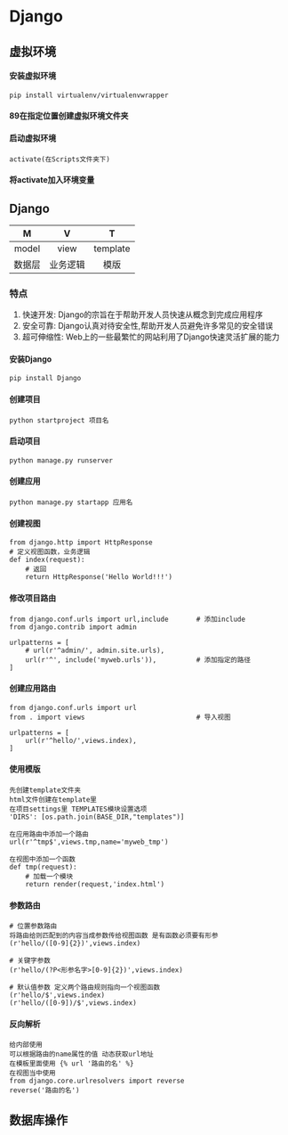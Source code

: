 # Django

## 虚拟环境

#### 安装虚拟环境

```
pip install virtualenv/virtualenvwrapper
```

#### 89在指定位置创建虚拟环境文件夹

#### 启动虚拟环境

```
activate(在Scripts文件夹下)
```

#### 将activate加入环境变量



## Django

|   M    |    V     |    T     |
| :----: | :------: | :------: |
| model  |   view   | template |
| 数据层 | 业务逻辑 |   模版   |

### 特点

1. 快速开发: Django的宗旨在于帮助开发人员快速从概念到完成应用程序
2. 安全可靠: Django认真对待安全性,帮助开发人员避免许多常见的安全错误
3. 超可伸缩性: Web上的一些最繁忙的网站利用了Django快速灵活扩展的能力

#### 安装Django

```
pip install Django
```

#### 创建项目

```
python startproject 项目名
```

#### 启动项目

```
python manage.py runserver
```

#### 创建应用

```
python manage.py startapp 应用名
```

#### 创建视图

```
from django.http import HttpResponse
# 定义视图函数，业务逻辑
def index(request):
    # 返回
    return HttpResponse('Hello World!!!')
```

#### 修改项目路由

```
from django.conf.urls import url,include       # 添加include
from django.contrib import admin

urlpatterns = [
    # url(r'^admin/', admin.site.urls),
    url(r'^', include('myweb.urls')),          # 添加指定的路径
]
```

#### 创建应用路由

```
from django.conf.urls import url
from . import views                            # 导入视图

urlpatterns = [
    url(r'^hello/',views.index),
]
```

#### 使用模版

```
先创建template文件夹
html文件创建在template里
在项目settings里 TEMPLATES模块设置选项
'DIRS': [os.path.join(BASE_DIR,"templates")]

在应用路由中添加一个路由
url(r'^tmp$',views.tmp,name='myweb_tmp')

在视图中添加一个函数
def tmp(request):
    # 加载一个模块
    return render(request,'index.html')
```

####  参数路由

```
# 位置参数路由
将路由给则匹配到的内容当成参数传给视图函数 是有函数必须要有形参
(r'hello/([0-9]{2})',views.index)

# 关键字参数
(r'hello/(?P<形参名字>[0-9]{2})',views.index)

# 默认值参数 定义两个路由规则指向一个视图函数
(r'hello/$',views.index)
(r'hello/([0-9])/$',views.index)
```

#### 反向解析

```
给内部使用  
可以根据路由的name属性的值 动态获取url地址
在模板里面使用 {% url '路由的名' %}
在视图当中使用 
from django.core.urlresolvers import reverse
reverse('路由的名')
```



## 数据库操作

